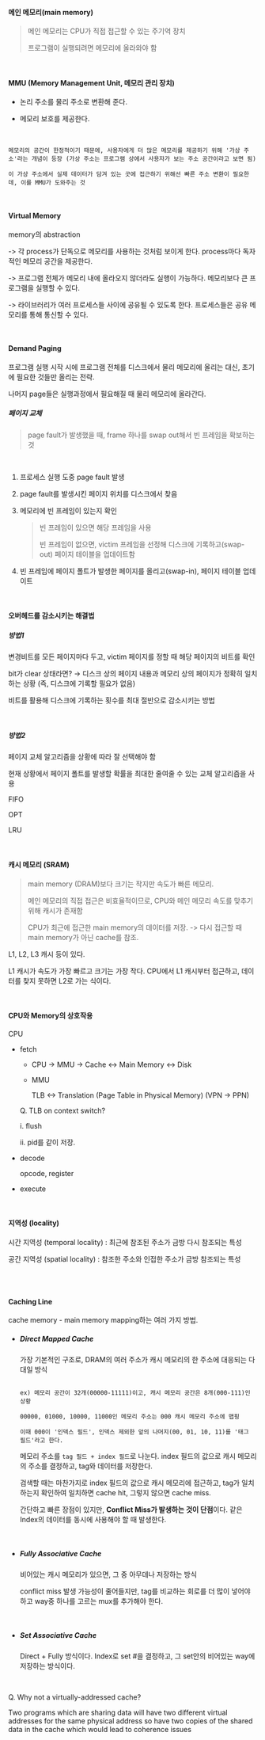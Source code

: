 #### 메인 메모리(main memory)

> 메인 메모리는 CPU가 직접 접근할 수 있는 주기억 장치
>
> 프로그램이 실행되려면 메모리에 올라와야 함

<br>

#### MMU (Memory Management Unit, 메모리 관리 장치)

- 논리 주소를 물리 주소로 변환해 준다.

- 메모리 보호를 제공한다.

<br>

```
메모리의 공간이 한정적이기 때문에, 사용자에게 더 많은 메모리를 제공하기 위해 '가상 주소'라는 개념이 등장 (가상 주소는 프로그램 상에서 사용자가 보는 주소 공간이라고 보면 됨)

이 가상 주소에서 실제 데이터가 담겨 있는 곳에 접근하기 위해선 빠른 주소 변환이 필요한데, 이를 MMU가 도와주는 것
```

<br>

#### Virtual Memory

memory의 abstraction

-> 각 process가 단독으로 메모리를 사용하는 것처럼 보이게 한다. process마다 독자적인 메모리 공간을 제공한다.

-> 프로그램 전체가 메모리 내에 올라오지 않더라도 실행이 가능하다. 메모리보다 큰 프로그램을 실행할 수 있다.

-> 라이브러리가 여러 프로세스들 사이에 공유될 수 있도록 한다. 프로세스들은 공유 메모리를 통해 통신할 수 있다.

<br>

#### Demand Paging

프로그램 실행 시작 시에 프로그램 전체를 디스크에서 물리 메모리에 올리는 대신, 초기에 필요한 것들만 올리는 전략.

나머지 page들은 실행과정에서 필요해질 때 물리 메모리에 올라간다.

#####  페이지 교체

> page fault가 발생했을 때, frame 하나를 swap out해서 빈 프레임을 확보하는 것

<br>

1. 프로세스 실행 도중 page fault 발생

2. page fault를 발생시킨 페이지 위치를 디스크에서 찾음

3. 메모리에 빈 프레임이 있는지 확인

   > 빈 프레임이 있으면 해당 프레임을 사용
   >
   > 빈 프레임이 없으면, victim 프레임을 선정해 디스크에 기록하고(swap-out) 페이지 테이블을 업데이트함

4. 빈 프레임에 페이지 폴트가 발생한 페이지를 올리고(swap-in), 페이지 테이블 업데이트

<br>

#### 오버헤드를 감소시키는 해결법

##### 방법1

변경비트를 모든 페이지마다 두고, victim 페이지를 정할 때 해당 페이지의 비트를 확인

bit가 clear 상태라면? → 디스크 상의 페이지 내용과 메모리 상의 페이지가 정확히 일치하는 상황
(즉, 디스크에 기록할 필요가 없음)

비트를 활용해 디스크에 기록하는 횟수를 최대 절반으로 감소시키는 방법

<br>

##### 방법2

페이지 교체 알고리즘을 상황에 따라 잘 선택해야 함

현재 상황에서 페이지 폴트를 발생할 확률을 최대한 줄여줄 수 있는 교체 알고리즘을 사용

FIFO

OPT

LRU

<br>

#### 캐시 메모리 (SRAM)

> main memory (DRAM)보다 크기는 작지만 속도가 빠른 메모리.
>
> 메인 메모리의 직접 접근은 비효율적이므로, CPU와 메인 메모리 속도를 맞추기 위해 캐시가 존재함
>
> CPU가 최근에 접근한 main memory의 데이터를 저장. -> 다시 접근할 때 main memory가 아닌 cache를 참조.

L1, L2, L3 캐시 등이 있다.

L1 캐시가 속도가 가장 빠르고 크기는 가장 작다. CPU에서 L1 캐시부터 접근하고, 데이터를 찾지 못하면 L2로 가는 식이다.

<br>

#### CPU와 Memory의 상호작용

CPU

- fetch

   - CPU -> MMU -> Cache <-> Main Memory <-> Disk 
   
   - MMU
   
      TLB <-> Translation (Page Table in Physical Memory) (VPN -> PPN)

   Q. TLB on context switch?

   i. flush
  
   ii. pid를 같이 저장.

- decode

  opcode, register

- execute

<br>

#### 지역성 (locality)

시간 지역성 (temporal locality) : 최근에 참조된 주소가 금방 다시 참조되는 특성

공간 지역성 (spatial locality) : 참조한 주소와 인접한 주소가 금방 참조되는 특성

<br>

<br>

#### Caching Line

cache memory - main memory mapping하는 여러 가지 방법.

- ##### Direct Mapped Cache

  가장 기본적인 구조로, DRAM의 여러 주소가 캐시 메모리의 한 주소에 대응되는 다대일 방식

  ```

  ex) 메모리 공간이 32개(00000-11111)이고, 캐시 메모리 공간은 8개(000-111)인 상황

  00000, 01000, 10000, 11000인 메모리 주소는 000 캐시 메모리 주소에 맵핑

  이때 000이 '인덱스 필드', 인덱스 제외한 앞의 나머지(00, 01, 10, 11)를 '태그 필드'라고 한다.

  ```
  
  메모리 주소를 `tag 필드 + index 필드`로 나눈다. index 필드의 값으로 캐시 메모리의 주소를 결정하고, tag와 데이터를 저장한다.

  검색할 때는 마찬가지로 index 필드의 값으로 캐시 메모리에 접근하고, tag가 일치하는지 확인하여 일치하면 cache hit, 그렇지 않으면 cache miss.

  간단하고 빠른 장점이 있지만, **Conflict Miss가 발생하는 것이 단점**이다. 같은 Index의 데이터를 동시에 사용해야 할 때 발생한다.

  <br>

- ##### Fully Associative Cache 

  비어있는 캐시 메모리가 있으면, 그 중 아무데나 저장하는 방식

  conflict miss 발생 가능성이 줄어들지만, tag를 비교하는 회로를 더 많이 넣어야 하고 way중 하나를 고르는 mux를 추가해야 한다.

  <br>

- ##### Set Associative Cache

  Direct + Fully 방식이다. Index로 set #을 결정하고, 그 set안의 비어있는 way에 저장하는 방식이다.

<br>

Q. Why not a virtually-addressed cache?

Two programs which are sharing data will have two different virtual addresses for the same physical address so have two copies of the shared data in the cache which would lead to coherence issues

<br>
